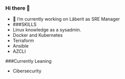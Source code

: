 ### Hi there 👋

- 🔭 I’m currently working on Lãberit as SRE Manager
- ###SKILLS
- Linux knowledge as a sysadmin.
- Docker and Kubernetes
- Terraform 
- Ansible 
- AZCLI



###Currently Leaning
- Cibersecurity